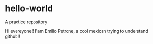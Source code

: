 # hello-world
A practice repository


Hi evereyone!!
I'am Emilio Petrone, a cool mexican trying to understand github!!
